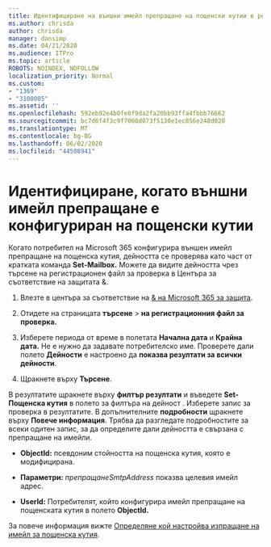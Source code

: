 ```yaml
---
title: Идентифициране на външни имейл препращане на пощенски кутии в регистрационните файлове за проверка
ms.author: chrisda
author: chrisda
manager: dansimp
ms.date: 04/21/2020
ms.audience: ITPro
ms.topic: article
ROBOTS: NOINDEX, NOFOLLOW
localization_priority: Normal
ms.custom:
- "1369"
- "3100005"
ms.assetid: ''
ms.openlocfilehash: 592eb92e4b0fe0f9da2fa20bb93ffa4fbbb76662
ms.sourcegitcommit: bc7d6f4f3c9f7060d073f5130e1ec856e248d020
ms.translationtype: MT
ms.contentlocale: bg-BG
ms.lasthandoff: 06/02/2020
ms.locfileid: "44508941"
---
```

# <a name="identify-when-external-email-forwarding-is-configured-on-mailboxes"></a>Идентифициране, когато външни имейл препращане е конфигуриран на пощенски кутии

Когато потребител на Microsoft 365 конфигурира външен имейл препращане на пощенска кутия, дейността се проверява като част от кратката команда **Set-Mailbox.** Можете да видите дейността чрез търсене на регистрационен файл за проверка в Центъра за съответствие на защитата &.

1. Влезте в центъра за съответствие на [& на Microsoft 365 за защита](https://protection.office.com/).

2. Отидете на страницата **търсене**  >  **на регистрационния файл за проверка.**

3. Изберете периода от време в полетата **Начална дата** и **Крайна дата.** Не е нужно да задавате потребителско име. Проверете дали полето **Дейности** е настроено да **показва резултати за всички дейности**.

4. Щракнете върху **Търсене**.

В резултатите щракнете върху **филтър резултати** и въведете **Set-Пощенска кутия** в полето за филтъра на дейност . Изберете запис за проверка в резултатите. В допълнителните **подробности** щракнете върху **Повече информация**. Трябва да разгледате подробностите за всеки одитен запис, за да определите дали дейността е свързана с препращане на имейли.

- **ObjectId:** псевдоним стойността на пощенска кутия, която е модифицирана.

- **Параметри:** _препращанеSmtpAddress_ показва целевия имейл адрес.

- **UserId:** Потребителят, който конфигурира имейл препращане на пощенската кутия в полето **ObjectId.**

За повече информация вижте [Определяне кой настройва изпращане на имейл за пощенска кутия](https://docs.microsoft.com/microsoft-365/compliance/auditing-troubleshooting-scenarios#determine-who-set-up-email-forwarding-for-a-mailbox).
